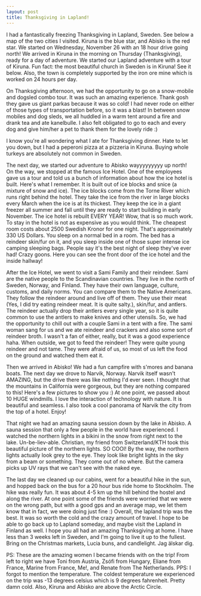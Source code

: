 ```yaml
---
layout: post
title: Thanksgiving in Lapland!
---
```


I had a fantastically freezing Thanksgiving in Lapland, Sweden. See below a map of the two cities
I visited. Kiruna is the blue star, and Abisko is the red star. We started on Wednesday, November 26 with an 18 hour drive going north! We arrived in 
Kiruna in the morning on Thursday (Thanksgiving), ready for a day of adventure. We started our 
Lapland adventure with a tour of Kiruna. Fun fact: the most beautiful church in Sweden is in Kiruna!
See it below. Also, the town is completely supported by the iron ore mine which is worked on 
24 hours per day. 

On Thanksgiving afternoon, we had the opportunity to go on a snow-mobile and dogsled combo tour. 
It was such an amazing experience. Thank gosh they gave us giant parkas because it was so cold! I had 
never rode on either of those types of transportation before, so it was a blast! In between 
snow mobiles and dog sleds, we all huddled in a warm tent around a fire and drank tea and ate 
kanelbulle. I also felt obligated to go to each and every dog and give him/her a pet to thank 
them for the lovely ride :)

I know you're all wondering what I ate for Thanksgiving dinner. Hate to let you down, but I 
had a peperoni pizza at a pizzeria in Kiruna. Buying whole turkeys are absolutely not common in 
Sweden. 

The next day, we started our adventure to Abisko wayyyyyyyyy up north! On the way, we stopped 
at the famous Ice Hotel. One of the employees gave us a tour and told us a bunch of information about 
how the ice hotel is built. Here's what I remember. It is built out of ice blocks and snice 
(a mixture of snow and ice). The ice blocks come from the Torne River which runs right behind the hotel. 
They take the ice from the river in large blocks every March when the ice is at its thickest.
They keep the ice in a giant freezer all summer and fall until they are ready to start building 
in early November. The ice hotel is rebuilt EVERY YEAR! Wow, that is so much work. To stay 
in the hotel is not as expensive as you would think. The cheapest room costs about 2500 Swedish 
Kronor for one night. That's approximately 330 US Dollars. You sleep on a normal bed in a room. 
The bed has a reindeer skin/fur on it, and you sleep inside one of those super intense ice camping 
sleeping bags. People say it's the best night of sleep they've ever had! Crazy goons. Here you can see the 
front door of the ice hotel and the inside hallway!

After the Ice Hotel, we went to visit a Sami Family and their reindeer. Sami are the native 
people to the Scandinavian countries. They live in the north of Sweden, Norway, and Finland. 
They have their own language, culture, customs, and daily norms. You can compare them to the 
Native Americans. They follow the reindeer around and live off of them. They use their meat
(Yes, I did try eating reindeer meat. It is quite salty.), skin/fur, and antlers. The reindeer 
actually drop their antlers every single year, so it is quite common to use the antlers to make 
knives and other utensils. So, we had the opportunity to chill out with a couple Sami in a tent with a fire.
The sami woman sang for us and we ate reindeer and crackers and also some sort of 
reindeer broth. I wasn't a fan of either, really, but it was a good experience haha. When outside,
we got to feed the reindeer! They were quite young reindeer and not tame. They were afraid of us, so 
most of us left the food on the ground and watched them eat it. 

Then we arrived in Abisko! We had a fun campfire with s'mores and banana boats. The next day we drove to
Narvik, Norway. Narvik itself wasn't AMAZING, but the drive there was like nothing I'd ever seen. 
I thought that the mountains in California were gorgeous, but they are nothing compared to this!
Here's a few pictures to show you :) At one point, we passed about 10 HUGE windmills. I love the 
interaction of technology with nature. It is beautiful and seamless. I also took a cool 
panorama of Narvik the city from the top of a hotel. Enjoy!

That night we had an amazing sauna session down by the lake in Abisko. A sauna session that 
only a few people in the world have experienced. I watched the northern lights in a bikini in the snow 
from right next to the lake. Un-be-liev-able. Christian, my friend from Switzerland/KTH took this 
beautiful picture of the northern lights. SO COOl! By the way, the northern lights actually look grey to the 
eye. They look like bright lights in the sky from a beam or something. They come out of no where. 
But the camera picks up UV rays that we can't see with the naked eye. 

The last day we cleaned up our cabins, went for a beautiful hike in the sun, and hopped back on the 
bus for a 20 hour bus ride home to Stockholm. The hike was really fun. It was about 4-5 km 
up the hill behind the hostel and along the river. At one point some of the friends were worried 
that we were on the wrong path, but with a good gps and an average map, we let them know that 
in fact, we were doing just fine :) Overall, the lapland trip was the best. It was so worth the cold 
and the crazy amount of travel. I hope to be able to go back up to Lapland someday, and maybe 
visit the Lapland in Finland as well. I hope you all had an amazing Thanksgiving at home. 
I have less than 3 weeks left in Sweden, and I'm going to live it up to the fullest. Bring on the 
Christmas markets, Lucia buns, and candlelight. Jag älskar dig.

PS: These are the amazing women I became friends with on the trip! From left to right we have 
Toni from Austria, Zsófi from Hungary, Eliane from France, Marine from France, Me!, and Renate from 
The Netherlands. 
PPS: I forgot to mention the temperature. The coldest temperature we experienced on the trip 
was -13 degrees celsius which is 9 degrees fahrenheit. Pretty damn cold. Also, Kiruna and Abisko 
are above the Arctic Circle. 